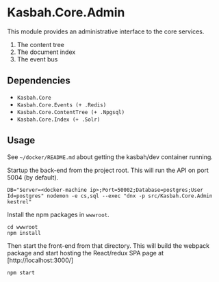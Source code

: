 # Kasbah.Core.Admin

This module provides an administrative interface to the core services.

 1. The content tree
 1. The document index
 1. The event bus

## Dependencies

 * `Kasbah.Core`
 * `Kasbah.Core.Events (+ .Redis)`
 * `Kasbah.Core.ContentTree (+ .Npgsql)`
 * `Kasbah.Core.Index (+ .Solr)`

## Usage

See `~/docker/README.md` about getting the kasbah/dev container running.

Startup the back-end from the project root.  This will run the API on port 5004 (by default).

    DB="Server=<docker-machine ip>;Port=50002;Database=postgres;User Id=postgres" nodemon -e cs,sql --exec "dnx -p src/Kasbah.Core.Admin kestrel"

Install the npm packages in `wwwroot`.

    cd wwwroot
    npm install

Then start the front-end from that directory.  This will build the webpack package and start hosting the React/redux SPA page at [http://localhost:3000/]

    npm start
